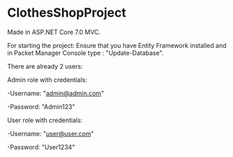 # ClothesShopProject

Made in ASP.NET Core 7.0 MVC.

For starting the project: Ensure that you have Entity Framework installed and in Packet Manager Console type : "Update-Database".

There are already 2 users:

Admin role with credentials:

-Username: "admin@admin.com"

-Password: "Admin123"

User role with credentials:

-Username: "user@user.com"

-Password: "User1234"
